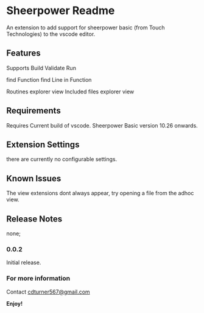 # Sheerpower Readme

An extension to add support for sheerpower basic (from Touch Technologies) to the vscode editor.

## Features

Supports
Build
Validate
Run

find Function
find Line in Function

Routines explorer view
Included files explorer view

## Requirements

Requires Current build of vscode. Sheerpower Basic version 10.26 onwards.

## Extension Settings

there are currently no configurable settings.

## Known Issues

The view extensions dont always appear, try opening a file from the adhoc view.

## Release Notes

none;

### 0.0.2

Initial release.

### For more information

Contact cdturner567@gmail.com

**Enjoy!**